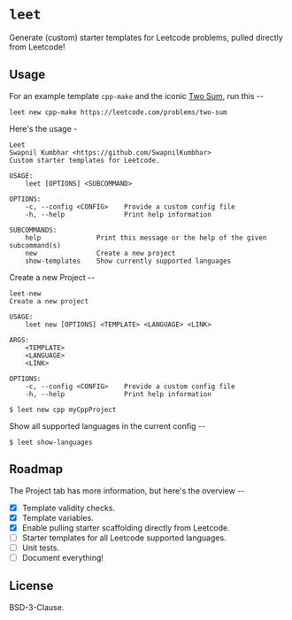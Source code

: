 # `leet`

Generate (custom) starter templates for Leetcode problems, pulled directly from Leetcode!

## Usage

For an example template `cpp-make` and the iconic [Two Sum](https://www.leetcode.com/problems/two-sum), run this -- 

```
leet new cpp-make https://leetcode.com/problems/two-sum
```

Here's the usage -

```
Leet 
Swapnil Kumbhar <https://github.com/SwapnilKumbhar>
Custom starter templates for Leetcode.

USAGE:
    leet [OPTIONS] <SUBCOMMAND>

OPTIONS:
    -c, --config <CONFIG>    Provide a custom config file
    -h, --help               Print help information

SUBCOMMANDS:
    help              Print this message or the help of the given subcommand(s)
    new               Create a new project
    show-templates    Show currently supported languages
```

Create a new Project -- 

```
leet-new 
Create a new project

USAGE:
    leet new [OPTIONS] <TEMPLATE> <LANGUAGE> <LINK>

ARGS:
    <TEMPLATE>    
    <LANGUAGE>    
    <LINK>        

OPTIONS:
    -c, --config <CONFIG>    Provide a custom config file
    -h, --help               Print help information
```

```
$ leet new cpp myCppProject
```

Show all supported languages in the current config -- 

```
$ leet show-languages
```

## Roadmap

The Project tab has more information, but here's the overview --

- [x] Template validity checks.
- [x] Template variables.
- [x] Enable pulling starter scaffolding directly from Leetcode.
- [ ] Starter templates for all Leetcode supported languages.
- [ ] Unit tests.
- [ ] Document everything!

## License

BSD-3-Clause.
